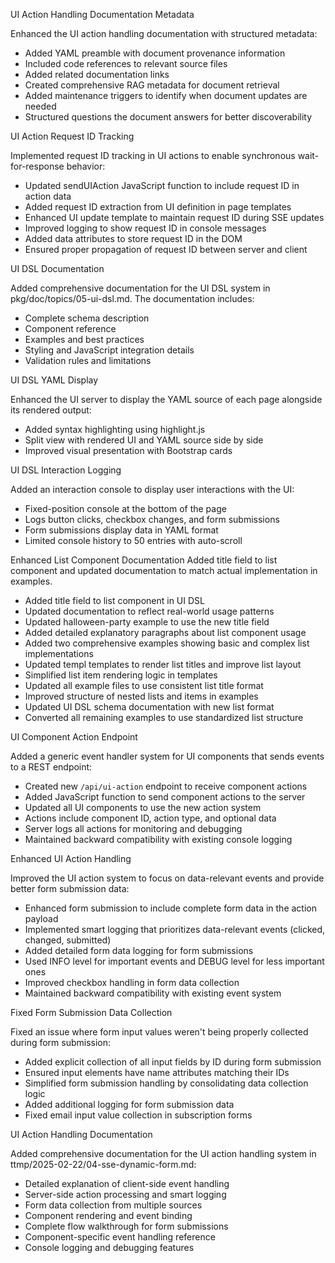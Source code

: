 UI Action Handling Documentation Metadata

Enhanced the UI action handling documentation with structured metadata:
- Added YAML preamble with document provenance information
- Included code references to relevant source files
- Added related documentation links
- Created comprehensive RAG metadata for document retrieval
- Added maintenance triggers to identify when document updates are needed
- Structured questions the document answers for better discoverability

UI Action Request ID Tracking

Implemented request ID tracking in UI actions to enable synchronous wait-for-response behavior:
- Updated sendUIAction JavaScript function to include request ID in action data
- Added request ID extraction from UI definition in page templates
- Enhanced UI update template to maintain request ID during SSE updates
- Improved logging to show request ID in console messages
- Added data attributes to store request ID in the DOM
- Ensured proper propagation of request ID between server and client

UI DSL Documentation

Added comprehensive documentation for the UI DSL system in pkg/doc/topics/05-ui-dsl.md. The documentation includes:
- Complete schema description
- Component reference
- Examples and best practices
- Styling and JavaScript integration details
- Validation rules and limitations 

UI DSL YAML Display

Enhanced the UI server to display the YAML source of each page alongside its rendered output:
- Added syntax highlighting using highlight.js
- Split view with rendered UI and YAML source side by side
- Improved visual presentation with Bootstrap cards 

UI DSL Interaction Logging

Added an interaction console to display user interactions with the UI:
- Fixed-position console at the bottom of the page
- Logs button clicks, checkbox changes, and form submissions
- Form submissions display data in YAML format
- Limited console history to 50 entries with auto-scroll 

Enhanced List Component Documentation
Added title field to list component and updated documentation to match actual implementation in examples.
- Added title field to list component in UI DSL
- Updated documentation to reflect real-world usage patterns
- Updated halloween-party example to use the new title field
- Added detailed explanatory paragraphs about list component usage
- Added two comprehensive examples showing basic and complex list implementations
- Updated templ templates to render list titles and improve list layout
- Simplified list item rendering logic in templates
- Updated all example files to use consistent list title format
- Improved structure of nested lists and items in examples
- Updated UI DSL schema documentation with new list format
- Converted all remaining examples to use standardized list structure 

UI Component Action Endpoint

Added a generic event handler system for UI components that sends events to a REST endpoint:
- Created new `/api/ui-action` endpoint to receive component actions
- Added JavaScript function to send component actions to the server
- Updated all UI components to use the new action system
- Actions include component ID, action type, and optional data
- Server logs all actions for monitoring and debugging
- Maintained backward compatibility with existing console logging 

Enhanced UI Action Handling

Improved the UI action system to focus on data-relevant events and provide better form submission data:
- Enhanced form submission to include complete form data in the action payload
- Implemented smart logging that prioritizes data-relevant events (clicked, changed, submitted)
- Added detailed form data logging for form submissions
- Used INFO level for important events and DEBUG level for less important ones
- Improved checkbox handling in form data collection
- Maintained backward compatibility with existing event system

Fixed Form Submission Data Collection

Fixed an issue where form input values weren't being properly collected during form submission:
- Added explicit collection of all input fields by ID during form submission
- Ensured input elements have name attributes matching their IDs
- Simplified form submission handling by consolidating data collection logic
- Added additional logging for form submission data
- Fixed email input value collection in subscription forms

UI Action Handling Documentation

Added comprehensive documentation for the UI action handling system in ttmp/2025-02-22/04-sse-dynamic-form.md:
- Detailed explanation of client-side event handling
- Server-side action processing and smart logging
- Form data collection from multiple sources
- Component rendering and event binding
- Complete flow walkthrough for form submissions
- Component-specific event handling reference
- Console logging and debugging features 
